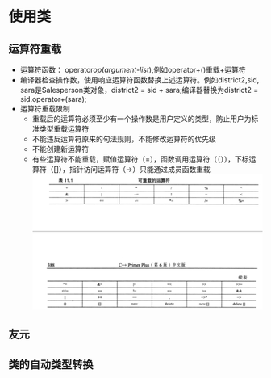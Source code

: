 # 使用类

## 运算符重载
- 运算符函数： operator*op*(*argument-list*),例如operator+()重载+运算符
- 编译器检查操作数，使用响应运算符函数替换上述运算符。例如district2,sid, sara是Salesperson类对象，district2 = sid + sara;编译器替换为district2 = sid.operator+(sara);
- 运算符重载限制
    - 重载后的运算符必须至少有一个操作数是用户定义的类型，防止用户为标准类型重载运算符
    - 不能违反运算符原来的句法规则，不能修改运算符的优先级
    - 不能创建新运算符
    - 有些运算符不能重载，赋值运算符（=），函数调用运算符（（）），下标运算符（[]），指针访问运算符（->）只能通过成员函数重载
![operator](./operator.png)

## 友元

## 类的自动类型转换
